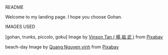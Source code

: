 
README

Welcome to my landing page. I hope you choose Gohan.


IMAGES USED

[gohan, trunks, piccolo, goku]
Image by <a href="https://pixabay.com/users/vinsky2002-1151065/?utm_source=link-attribution&amp;utm_medium=referral&amp;utm_campaign=image&amp;utm_content=3816557">Vinson Tan ( 楊 祖 武 )</a> from <a href="https://pixabay.com//?utm_source=link-attribution&amp;utm_medium=referral&amp;utm_campaign=image&amp;utm_content=3816557">Pixabay</a>

beach-day
Image by <a href="https://pixabay.com/users/quangpraha-7201644/?utm_source=link-attribution&amp;utm_medium=referral&amp;utm_campaign=image&amp;utm_content=3062011">Quang Nguyen vinh</a> from <a href="https://pixabay.com//?utm_source=link-attribution&amp;utm_medium=referral&amp;utm_campaign=image&amp;utm_content=3062011">Pixabay</a>